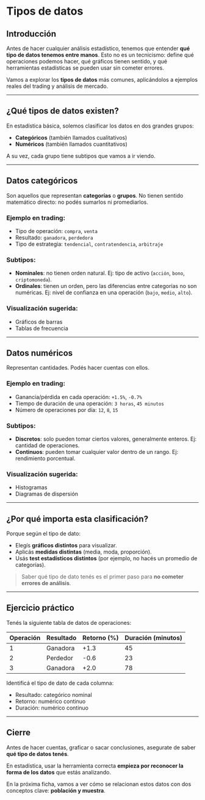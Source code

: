 # Tipos de datos

## Introducción

Antes de hacer cualquier análisis estadístico, tenemos que entender **qué tipo de datos tenemos entre manos**. Esto no es un tecnicismo: define qué operaciones podemos hacer, qué gráficos tienen sentido, y qué herramientas estadísticas se pueden usar sin cometer errores.

Vamos a explorar los **tipos de datos** más comunes, aplicándolos a ejemplos reales del trading y análisis de mercado.

---

## ¿Qué tipos de datos existen?

En estadística básica, solemos clasificar los datos en dos grandes grupos:

* **Categóricos** (también llamados cualitativos)
* **Numéricos** (también llamados cuantitativos)

A su vez, cada grupo tiene subtipos que vamos a ir viendo.

---

## Datos categóricos

Son aquellos que representan **categorías** o **grupos**. No tienen sentido matemático directo: no podés sumarlos ni promediarlos.

### Ejemplo en trading:

* Tipo de operación: `compra`, `venta`
* Resultado: `ganadora`, `perdedora`
* Tipo de estrategia: `tendencial`, `contratendencia`, `arbitraje`

### Subtipos:

* **Nominales**: no tienen orden natural. Ej: tipo de activo (`acción`, `bono`, `criptomoneda`).
* **Ordinales**: tienen un orden, pero las diferencias entre categorías no son numéricas. Ej: nivel de confianza en una operación (`bajo`, `medio`, `alto`).

### Visualización sugerida:

* Gráficos de barras
* Tablas de frecuencia

---

## Datos numéricos

Representan cantidades. Podés hacer cuentas con ellos.

### Ejemplo en trading:

* Ganancia/pérdida en cada operación: `+1.5%`, `-0.7%`
* Tiempo de duración de una operación: `3 horas`, `45 minutos`
* Número de operaciones por día: `12`, `8`, `15`

### Subtipos:

* **Discretos**: solo pueden tomar ciertos valores, generalmente enteros. Ej: cantidad de operaciones.
* **Continuos**: pueden tomar cualquier valor dentro de un rango. Ej: rendimiento porcentual.

### Visualización sugerida:

* Histogramas
* Diagramas de dispersión

---

## ¿Por qué importa esta clasificación?

Porque según el tipo de dato:

* Elegís **gráficos distintos** para visualizar.
* Aplicás **medidas distintas** (media, moda, proporción).
* Usás **test estadísticos distintos** (por ejemplo, no hacés un promedio de categorías).

> Saber qué tipo de dato tenés es el primer paso para **no cometer errores de análisis**.

---

## Ejercicio práctico

Tenés la siguiente tabla de datos de operaciones:

| Operación | Resultado | Retorno (%) | Duración (minutos) |
| --------- | --------- | ----------- | ------------------ |
| 1         | Ganadora  | +1.3        | 45                 |
| 2         | Perdedor  | -0.6        | 23                 |
| 3         | Ganadora  | +2.0        | 78                 |

Identificá el tipo de dato de cada columna:

* Resultado: categórico nominal
* Retorno: numérico continuo
* Duración: numérico continuo

---

## Cierre

Antes de hacer cuentas, graficar o sacar conclusiones, asegurate de saber **qué tipo de datos tenés**.

En estadística, usar la herramienta correcta **empieza por reconocer la forma de los datos** que estás analizando.

En la próxima ficha, vamos a ver cómo se relacionan estos datos con dos conceptos clave: **población y muestra**.
